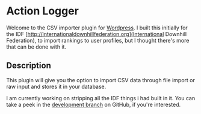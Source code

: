 # Action Logger

Welcome to the CSV importer plugin for [Wordpress](http://wordpress.org). I built this initially for the IDF [http://internationaldownhillfederation.org](International Downhill Federation), to import rankings to user profiles, but I thought there's more that can be done with it.

## Description 

This plugin will give you the option to import CSV data through file import or raw input and stores it in your database.

I am currently working on stripping all the IDF things i had built in it. You can take a peek in the [development branch](https://github.com/Beee4life/csv-importer/tree/develop) on GitHub, if you're interested.
